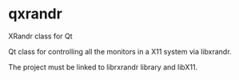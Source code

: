 # qxrandr
XRandr class for Qt

Qt class for controlling all the monitors in a X11 system via libxrandr.

The project must be linked to librxrandr library and libX11.

